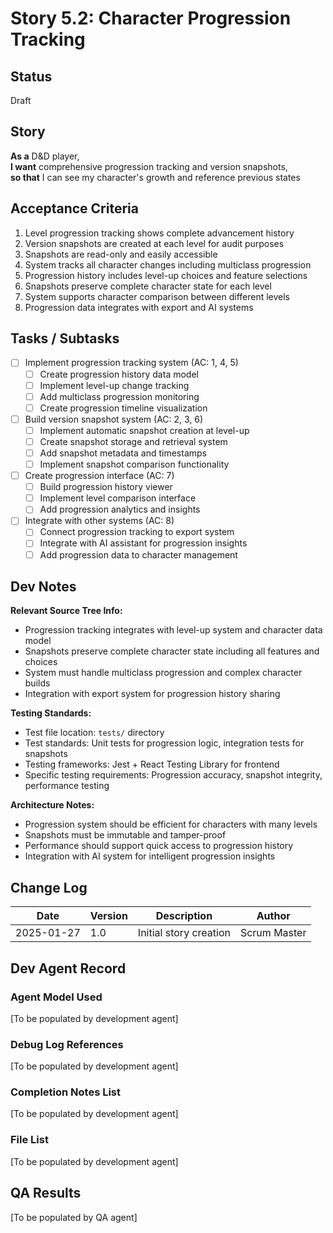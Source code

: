 # Story 5.2: Character Progression Tracking

## Status
Draft

## Story
**As a** D&D player,  
**I want** comprehensive progression tracking and version snapshots,  
**so that** I can see my character's growth and reference previous states

## Acceptance Criteria
1. Level progression tracking shows complete advancement history
2. Version snapshots are created at each level for audit purposes
3. Snapshots are read-only and easily accessible
4. System tracks all character changes including multiclass progression
5. Progression history includes level-up choices and feature selections
6. Snapshots preserve complete character state for each level
7. System supports character comparison between different levels
8. Progression data integrates with export and AI systems

## Tasks / Subtasks
- [ ] Implement progression tracking system (AC: 1, 4, 5)
  - [ ] Create progression history data model
  - [ ] Implement level-up change tracking
  - [ ] Add multiclass progression monitoring
  - [ ] Create progression timeline visualization
- [ ] Build version snapshot system (AC: 2, 3, 6)
  - [ ] Implement automatic snapshot creation at level-up
  - [ ] Create snapshot storage and retrieval system
  - [ ] Add snapshot metadata and timestamps
  - [ ] Implement snapshot comparison functionality
- [ ] Create progression interface (AC: 7)
  - [ ] Build progression history viewer
  - [ ] Implement level comparison interface
  - [ ] Add progression analytics and insights
- [ ] Integrate with other systems (AC: 8)
  - [ ] Connect progression tracking to export system
  - [ ] Integrate with AI assistant for progression insights
  - [ ] Add progression data to character management

## Dev Notes
**Relevant Source Tree Info:**
- Progression tracking integrates with level-up system and character data model
- Snapshots preserve complete character state including all features and choices
- System must handle multiclass progression and complex character builds
- Integration with export system for progression history sharing

**Testing Standards:**
- Test file location: `tests/` directory
- Test standards: Unit tests for progression logic, integration tests for snapshots
- Testing frameworks: Jest + React Testing Library for frontend
- Specific testing requirements: Progression accuracy, snapshot integrity, performance testing

**Architecture Notes:**
- Progression system should be efficient for characters with many levels
- Snapshots must be immutable and tamper-proof
- Performance should support quick access to progression history
- Integration with AI system for intelligent progression insights

## Change Log
| Date | Version | Description | Author |
|------|---------|-------------|---------|
| 2025-01-27 | 1.0 | Initial story creation | Scrum Master |

## Dev Agent Record

### Agent Model Used
[To be populated by development agent]

### Debug Log References
[To be populated by development agent]

### Completion Notes List
[To be populated by development agent]

### File List
[To be populated by development agent]

## QA Results
[To be populated by QA agent]

